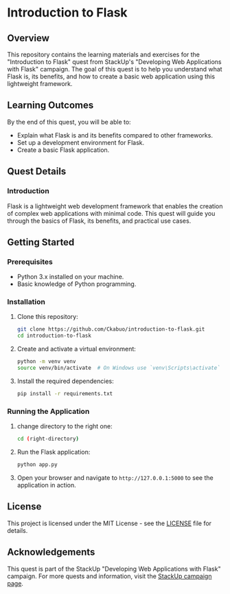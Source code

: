 # Introduction to Flask

## Overview

This repository contains the learning materials and exercises for the "Introduction to Flask" quest from StackUp's "Developing Web Applications with Flask" campaign. The goal of this quest is to help you understand what Flask is, its benefits, and how to create a basic web application using this lightweight framework.

## Learning Outcomes

By the end of this quest, you will be able to:
- Explain what Flask is and its benefits compared to other frameworks.
- Set up a development environment for Flask.
- Create a basic Flask application.

## Quest Details

### Introduction
Flask is a lightweight web development framework that enables the creation of complex web applications with minimal code. This quest will guide you through the basics of Flask, its benefits, and practical use cases.

## Getting Started

### Prerequisites
- Python 3.x installed on your machine.
- Basic knowledge of Python programming.

### Installation
1. Clone this repository:
    ```sh
    git clone https://github.com/Ckabuo/introduction-to-flask.git
    cd introduction-to-flask
    ```
2. Create and activate a virtual environment:
    ```sh
    python -m venv venv
    source venv/bin/activate  # On Windows use `venv\Scripts\activate`
    ```
3. Install the required dependencies:
    ```sh
    pip install -r requirements.txt
    ```

### Running the Application
1. change directory to the right one:
   ```sh
   cd (right-directory)
   ```
2. Run the Flask application:
    ```sh
    python app.py
    ```
3. Open your browser and navigate to `http://127.0.0.1:5000` to see the application in action.

## License
This project is licensed under the MIT License - see the [LICENSE](LICENSE) file for details.

## Acknowledgements
This quest is part of the StackUp "Developing Web Applications with Flask" campaign. For more quests and information, visit the [StackUp campaign page](https://earn.stackup.dev/campaigns/developing-web-applications-with-flask/quests/introduction-to-flask-4185).
